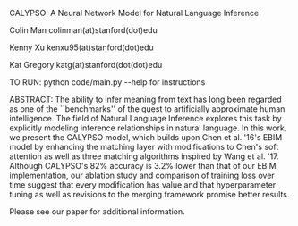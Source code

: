 CALYPSO: A Neural Network Model for Natural Language Inference

Colin Man
colinman(at)stanford(dot)edu

Kenny Xu
kenxu95(at)stanford(dot)edu

Kat Gregory
katg(at)stanford(dot(dot)edu


TO RUN:
python code/main.py --help
for instructions


ABSTRACT:
The ability to infer meaning from text has long been regarded as one of the ``benchmarks'' of the quest to artificially approximate human intelligence. The field of Natural Language Inference explores this task by explicitly modeling inference relationships in natural language. In this work, we present the CALYPSO model, which builds upon Chen et al. '16's EBIM model by enhancing the matching layer with modifications to Chen's soft attention as well as three matching algorithms inspired by Wang et al. '17. Although CALYPSO's 82\% accuracy is 3.2\% lower than that of our EBIM implementation, our ablation study and comparison of training loss over time suggest that every modification has value and that hyperparameter tuning as well as revisions to the merging framework promise better results.

Please see our paper for additional information.
